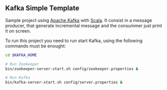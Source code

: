 ## Kafka Simple Template

Sample project using [Apache Kafka](https://kafka.apache.org/) with [Scala](https://www.scala-lang.org/). It consist in a message producer, that generate incremental message and the consummer just print it on screen.


To run this project you need to run start Kafka, using the following commands must be enought:

```bash
cd $KAFKA_HOME

# Run Zookeeper
bin/zookeeper-server-start.sh config/zookeeper.properties &

# Run Kafka
bin/kafka-server-start.sh config/server.properties &

```
